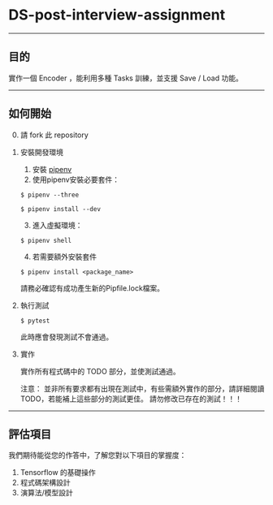# DS-post-interview-assignment

---

## 目的

實作一個 Encoder ，能利用多種 Tasks 訓練，並支援 Save / Load 功能。

---

## 如何開始

0. 請 fork 此 repository

1. 安裝開發環境

    1. 安裝 [pipenv](https://github.com/pypa/pipenv)
    2. 使用pipenv安裝必要套件：
    ```
    $ pipenv --three
    ```

    ```
    $ pipenv install --dev
    ```

    3. 進入虛擬環境：
    ```
    $ pipenv shell
    ```

    4. 若需要額外安裝套件
    ```
    $ pipenv install <package_name>
    ```
    請務必確認有成功產生新的Pipfile.lock檔案。

2. 執行測試

    ```
    $ pytest
    ```
    此時應會發現測試不會通過。

3. 實作

    實作所有程式碼中的 TODO 部分，並使測試通過。

    注意：
    並非所有要求都有出現在測試中，有些需額外實作的部分，請詳細閱讀TODO，若能補上這些部分的測試更佳。
    請勿修改已存在的測試！！！

---

## 評估項目
    
我們期待能從您的作答中，了解您對以下項目的掌握度：

1. Tensorflow 的基礎操作
2. 程式碼架構設計
3. 演算法/模型設計

